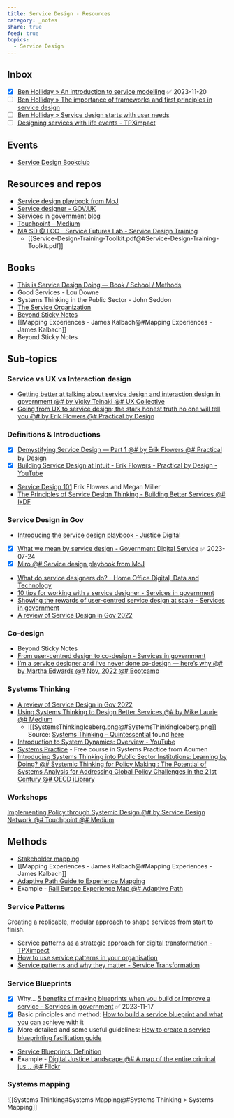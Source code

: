 ```yaml
---
title: Service Design - Resources
category: _notes
share: true
feed: true
topics:
  - Service Design
---
```



## Inbox
- [x] [Ben Holliday » An introduction to service modelling](https://web.archive.org/web/20220520150910/https://hollidazed.co.uk/2020/05/19/service-modelling/) ✅ 2023-11-20
- [ ] [Ben Holliday » The importance of frameworks and first principles in service design](https://web.archive.org/web/20220522230736/https://hollidazed.co.uk/2019/04/26/the-importance-of-frameworks-and-first-principles-in-service-design/)
- [ ] [Ben Holliday » Service design starts with user needs](https://web.archive.org/web/20230120110227/https://hollidazed.co.uk/2017/07/14/leading-service-design-user-needs/)
- [ ] [Designing services with life events - TPXimpact](https://www.tpximpact.com/knowledge-hub/insights/designing-services-with-life-events/)

## Events
- [Service Design Bookclub](https://sites.google.com/view/sdbookclub/home)

## Resources and repos
- [Service design playbook from MoJ](https://miro.com/app/board/o9J_lEirG9Q=/)
- [Service designer - GOV.UK](https://www.gov.uk/guidance/service-designer)
- [Services in government blog](https://services.blog.gov.uk/)
- [Touchpoint – Medium](https://medium.com/touchpoint)
- [MA SD @ LCC - Service Futures Lab - Service Design Training](https://www.servicefutures.co.uk/work/service-design-training)
	- [[Service-Design-Training-Toolkit.pdf@#Service-Design-Training-Toolkit.pdf]]

## Books
- [This is Service Design Doing — Book / School / Methods](https://www.thisisservicedesigndoing.com/)
- Good Services - Lou Downe
- Systems Thinking in the Public Sector - John Seddon
- [The Service Organization](https://www.theserviceorg.com/)
- [Beyond Sticky Notes](https://www.beyondstickynotes.com/)
- [[Mapping Experiences - James Kalbach@#Mapping Experiences - James Kalbach]]
- Beyond Sticky Notes

## Sub-topics

### Service vs UX vs Interaction design
- [Getting better at talking about service design and interaction design in government @# by Vicky Teinaki @# UX Collective](https://uxdesign.cc/getting-better-at-talking-about-service-design-and-interaction-design-in-government-582b11289313)
- [Going from UX to service design; the stark honest truth no one will tell you @# by Erik Flowers @# Practical by Design](https://blog.practicalservicedesign.com/going-from-ux-to-service-design-the-stark-honest-truth-no-one-will-tell-you-953028156b86)

### Definitions & Introductions
- [x] [Demystifying Service Design — Part 1 @# by Erik Flowers @# Practical by Design](https://blog.practicalservicedesign.com/demystifying-service-design-part-1-56be3322d070?gi=f7bb9c1d2c93#.a9n8vx9e0)
- [x] [Building Service Design at Intuit - Erik Flowers - Practical by Design - YouTube](https://www.youtube.com/watch?v=y9nrA4LDRWI)
-  [Service Design 101](https://www.practicalbydesign.co/service-design-101) Erik Flowers and Megan Miller
- [The Principles of Service Design Thinking - Building Better Services @# IxDF](https://www.interaction-design.org/literature/article/the-principles-of-service-design-thinking-building-better-services)

### Service Design in Gov
- [Introducing the service design playbook - Justice Digital](https://mojdigital.blog.gov.uk/2021/06/25/introducing-the-service-design-playbook/)
- [x] [What we mean by service design - Government Digital Service](https://gds.blog.gov.uk/2016/04/18/what-we-mean-by-service-design/) ✅ 2023-07-24
- [x] [Miro @# Service design playbook from MoJ](https://miro.com/app/board/o9J_lEirG9Q=/)
- [What do service designers do? - Home Office Digital, Data and Technology](https://hodigital.blog.gov.uk/2016/11/11/what-do-service-designers-do/)
- [10 tips for working with a service designer - Services in government](https://services.blog.gov.uk/2022/04/25/10-tips-for-working-with-a-service-designer/)
- [Showing the rewards of user-centred service design at scale - Services in government](https://services.blog.gov.uk/2021/03/05/showing-the-rewards-of-user-centred-service-design-at-scale/)
- [A review of Service Design in Gov 2022](https://blogs.ed.ac.uk/future-student-experience/service-design-in-government-2022-my-highlights/)

### Co-design 
- Beyond Sticky Notes
- [From user-centred design to co-design - Services in government](https://services.blog.gov.uk/2021/03/23/from-user-centred-design-to-co-design/)
- [I’m a service designer and I’ve never done co-design — here’s why @# by Martha Edwards @# Nov, 2022 @# Bootcamp](https://bootcamp.uxdesign.cc/im-a-service-designer-and-i-ve-never-done-co-design-here-s-why-7c69aa3c7818)

### Systems Thinking
- [A review of Service Design in Gov 2022](https://blogs.ed.ac.uk/future-student-experience/service-design-in-government-2022-my-highlights/)
- [Using Systems Thinking to Design Better Services @# by Mike Laurie @# Medium](https://medium.com/@mikelaurie/using-systems-thinking-to-design-better-services-905b62ca10b7)
	- ![[SystemsThinkingIceberg.png@#SystemsThinkingIceberg.png]]
		Source: [Systems Thinking – Quintessential](https://www.quintessential.coach/services/systems-thinking/)  found [here](https://blogs.ed.ac.uk/future-student-experience/service-design-in-government-2022-my-highlights/)
- [Introduction to System Dynamics: Overview - YouTube](https://www.youtube.com/watch?v=AnTwZVviXyY)
- [Systems Practice](https://acumenacademy.org/course/systems-practice/)  - Free course in Systems Practice from Acumen
- [Introducing Systems Thinking into Public Sector Institutions: Learning by Doing? @# Systemic Thinking for Policy Making : The Potential of Systems Analysis for Addressing Global Policy Challenges in the 21st Century @# OECD iLibrary](https://www.oecd-ilibrary.org/sites/3a9acaa6-en/index.html?itemId=/content/component/3a9acaa6-en#wrapper)

### Workshops
[Implementing Policy through Systemic Design @# by Service Design Network @# Touchpoint @# Medium](https://medium.com/touchpoint/implementing-policy-through-systemic-design-951e46993091)



## Methods 
- [Stakeholder mapping](https://www.ibm.com/design/thinking/page/toolkit/activity/stakeholder-map)
- [[Mapping Experiences - James Kalbach@#Mapping Experiences - James Kalbach]]
- [Adaptive Path Guide to Experience Mapping ](https://maeda.pm/wp-content/uploads/2019/12/Adaptive_Paths_Guide_to_Experience_Mapping.pdf)
- Example - [Rail Europe Experience Map @# Adaptive Path](http://www.uxforthemasses.com/wp-content/uploads/2017/01/RailEurope_AdaptivePath_CXMap_FINAL.pdf)

### Service Patterns
Creating a replicable, modular approach to shape services from start to finish.
- [Service patterns as a strategic approach for digital transformation - TPXimpact](https://www.tpximpact.com/knowledge-hub/blogs/design/service-patterns-strategic-approach-digital-transformation/)
- [How to use service patterns in your organisation](https://web.archive.org/web/20220629201024/https://hollidazed.co.uk/2019/11/12/how-to-use-service-patterns/)
- [Service patterns and why they matter - Service Transformation](https://servicetransformation.blog.essex.gov.uk/2019/03/01/service-patterns-and-why-they-matter/)

### Service Blueprints
- [x] Why... [5 benefits of making blueprints when you build or improve a service - Services in government](https://services.blog.gov.uk/2021/03/17/5-benefits-of-making-blueprints-when-you-build-or-improve-a-service/) ✅ 2023-11-17
- [x] Basic principles and method: [How to build a service blueprint and what you can achieve with it](https://www.tech.gov.sg/media/technews/how-to-build-service-blueprint-and-what-you-can-achieve-with-it)
- [x] More detailed and some useful guidelines: [How to create a service blueprinting facilitation guide](https://www.navapbc.com/toolkits/service-blueprinting-facilitation-guide)
- [Service Blueprints: Definition](https://www.nngroup.com/articles/service-blueprints-definition/)
- Example - [Digital Justice Landscape @# A map of the entire criminal jus… @# Flickr](https://www.flickr.com/photos/gdsteam/20351061738/in/dateposted-public/)

### Systems mapping

![[Systems Thinking#Systems Mapping@#Systems Thinking > Systems Mapping]]
